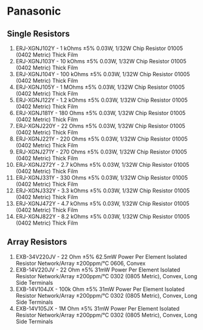 # Panasonic

## Single Resistors

1. ERJ-XGNJ102Y - 1 kOhms ±5% 0.03W, 1/32W Chip Resistor 01005 (0402 Metric)  Thick Film
1. ERJ-XGNJ103Y - 10 kOhms ±5% 0.03W, 1/32W Chip Resistor 01005 (0402 Metric)  Thick Film
1. ERJ-XGNJ104Y - 100 kOhms ±5% 0.03W, 1/32W Chip Resistor 01005 (0402 Metric)  Thick Film
1. ERJ-XGNJ105Y - 1 MOhms ±5% 0.03W, 1/32W Chip Resistor 01005 (0402 Metric)  Thick Film
1. ERJ-XGNJ122Y - 1.2 kOhms ±5% 0.03W, 1/32W Chip Resistor 01005 (0402 Metric)  Thick Film
1. ERJ-XGNJ181Y - 180 Ohms ±5% 0.03W, 1/32W Chip Resistor 01005 (0402 Metric)  Thick Film
1. ERJ-XGNJ220Y - 22 Ohms ±5% 0.03W, 1/32W Chip Resistor 01005 (0402 Metric)  Thick Film
1. ERJ-XGNJ221Y - 220 Ohms ±5% 0.03W, 1/32W Chip Resistor 01005 (0402 Metric)  Thick Film
1. ERJ-XGNJ271Y - 270 Ohms ±5% 0.03W, 1/32W Chip Resistor 01005 (0402 Metric)  Thick Film
1. ERJ-XGNJ272Y - 2.7 kOhms ±5% 0.03W, 1/32W Chip Resistor 01005 (0402 Metric)  Thick Film
1. ERJ-XGNJ331Y - 330 Ohms ±5% 0.03W, 1/32W Chip Resistor 01005 (0402 Metric) Thick Film
1. ERJ-XGNJ332Y - 3.3 kOhms ±5% 0.03W, 1/32W Chip Resistor 01005 (0402 Metric)  Thick Film
1. ERJ-XGNJ472Y - 4.7 kOhms ±5% 0.03W, 1/32W Chip Resistor 01005 (0402 Metric)  Thick Film
1. ERJ-XGNJ822Y - 8.2 kOhms ±5% 0.03W, 1/32W Chip Resistor 01005 (0402 Metric)  Thick Film

## Array Resistors

1. EXB-34V220JV	- 22 Ohm ±5% 62.5mW Power Per Element Isolated Resistor Network/Array ±200ppm/°C 0606, Convex
1. EXB-14V220JV - 22 Ohm ±5% 31mW Power Per Element Isolated Resistor Network/Array ±200ppm/°C 0302 (0805 Metric), Convex, Long Side Terminals
1. EXB-14V104JX - 100k Ohm ±5% 31mW Power Per Element Isolated  Resistor Network/Array ±200ppm/°C 0302 (0805 Metric), Convex, Long Side Terminals
1. EXB-14V105JX - 1M Ohm ±5% 31mW Power Per Element Isolated  Resistor Network/Array ±200ppm/°C 0302 (0805 Metric), Convex, Long Side Terminals